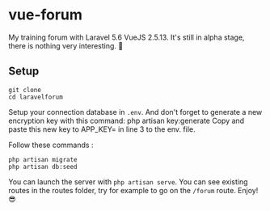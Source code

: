 # vue-forum

My training forum with Laravel 5.6 VueJS 2.5.13.
It's still in alpha stage, there is nothing very interesting. :punch:

## Setup

```
git clone 
cd laravelforum
```

Setup your connection database in `.env`.
And don't forget to generate a new encryption key with this command: php artisan key:generate Copy and paste this new key to APP_KEY= in line 3 to the env. file.

Follow these commands :

```
php artisan migrate
php artisan db:seed
```

You can launch the server with `php artisan serve`. You can see existing routes in the routes folder, try for example to go on the `/forum` route. Enjoy!  :sunglasses: